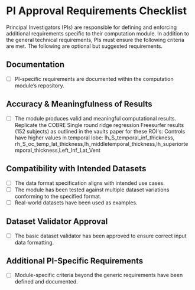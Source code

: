 # **PI Approval Requirements Checklist**  

Principal Investigators (PIs) are responsible for defining and enforcing additional requirements specific to their computation module. In addition to the general technical requirements, PIs must ensure the following criteria are met. The following are optional but suggested requirements.  

## **Documentation**  
- [ ] PI-specific requirements are documented within the computation module’s repository.  

## **Accuracy & Meaningfulness of Results**  
- [ ] The module produces valid and meaningful computational results.
      Replicate the COBRE Single round ridge regression Freesurfer results (152 subjects) as outlined in the vaults paper for these ROI's:
      Controls have higher values in temporal lobe: lh_S_temporal_inf_thickness, rh_S_oc_temp_lat_thickness,lh_middletemporal_thickness,lh_superiortemporal_thickness,Left_Inf_Lat_Vent

## **Compatibility with Intended Datasets**  
- [ ] The data format specification aligns with intended use cases.  
- [ ] The module has been tested against multiple dataset variations conforming to the specified format.  
- [ ] Real-world datasets have been used as examples.  

## **Dataset Validator Approval**  
- [ ] The basic dataset validator has been approved to ensure correct input data formatting.  

## **Additional PI-Specific Requirements**  
- [ ] Module-specific criteria beyond the generic requirements have been defined and documented.
